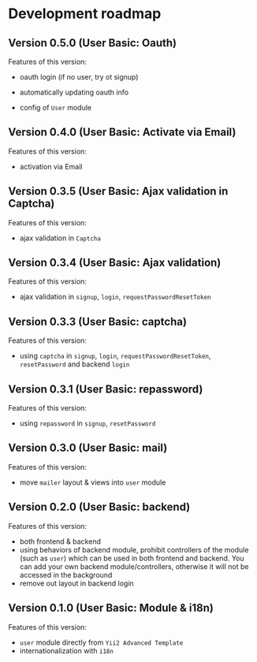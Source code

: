 # Development roadmap


## Version 0.5.0 (User Basic: Oauth)

Features of this version:

* oauth login (if no user, try ot signup)

* automatically updating oauth info

* config of `User` module


## Version 0.4.0 (User Basic: Activate via Email)

Features of this version:

* activation via Email


## Version 0.3.5 (User Basic: Ajax validation in Captcha)

Features of this version:

* ajax validation in `Captcha`


## Version 0.3.4 (User Basic: Ajax validation)

Features of this version:

* ajax validation in `signup`, `login`, `requestPasswordResetToken`


## Version 0.3.3 (User Basic: captcha)

Features of this version:

* using `captcha` in `signup`, `login`, `requestPasswordResetToken`, `resetPassword` and backend `login`


## Version 0.3.1 (User Basic: repassword)

Features of this version:

* using `repassword` in `signup`, `resetPassword`


## Version 0.3.0 (User Basic: mail)

Features of this version:

* move `mailer` layout & views into `user` module


## Version 0.2.0 (User Basic: backend)

Features of this version:

* both frontend & backend
* using behaviors of backend module, prohibit controllers of the module (such as `user`) which can be used in both frontend and backend. You can add your own backend module/controllers, otherwise it will not be accessed in the background
* remove out layout in backend login


## Version 0.1.0 (User Basic: Module & i18n)

Features of this version:

* `user` module directly from `Yii2 Advanced Template`
* internationalization with `i18n`
